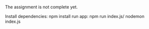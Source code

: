 The assignment is not complete yet.

Install dependencies: npm install
run app: npm run index.js/ nodemon index.js
